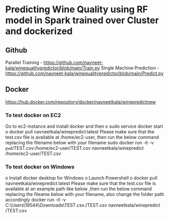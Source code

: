 # Predicting Wine Quality using RF model in Spark trained over Cluster and dockerized

## Github
Parallel Training - https://github.com/navneet-kala/winequalitypredictor/blob/main/Train.py 
Single Machine Prediction -https://github.com/navneet-kala/winequalitypredictor/blob/main/Predict.py 

## Docker
https://hub.docker.com/repository/docker/navneetkala/winepredictnew

### To test docker on EC2
Go to ec2-instance and install docker and then
o	sudo service docker start
o	docker pull navneetkala/winepredict:latest
Please make sure that the test.csv file is available at /home/ec2-user, then run the below command replacing the filename below with your filename
sudo docker run -it -v `pwd`/TEST.csv:/home/ec2-user/TEST.csv navneetkala/winepredict /home/ec2-user/TEST.csv

### To test docker on Windows
o	Install docker desktop for Windows
o	Launch Powershell
o	docker pull navneetkala/winepredict:latest
Please make sure that the test.csv file is available at an example path like below ,then run the below command replacing the fileame below with your filename, also change the folder path accordingly
docker run -it -v C:\Users\19544\Downloads\TEST.csv:/TEST.csv navneetkala/winepredict /TEST.csv
